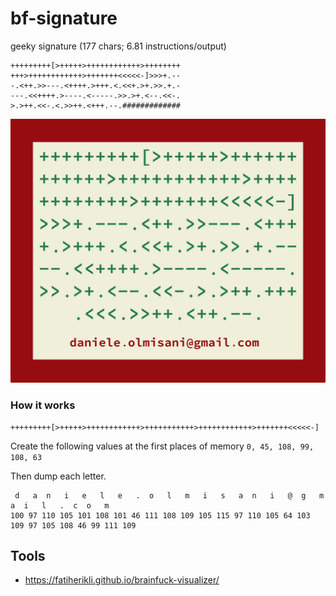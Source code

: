 # bf-signature
geeky signature (177 chars; 6.81 instructions/output)

```
+++++++++[>+++++>++++++++++++>++++++++
+++>++++++++++++>+++++++<<<<<-]>>>+.--
-.<++.>>---.<++++.>+++.<.<<+.>+.>>.+.-
---.<<++++.>----.<-----.>>.>+.<--.<<-.
>.>++.<<-.<.>>++.<+++.--.#############
```


![signature](bf-signature.png) 

### How it works

```
+++++++++[>+++++>++++++++++++>+++++++++++>++++++++++++>+++++++<<<<<-]
```
 
Create the following values at the first places of memory ```0, 45, 108, 99, 108, 63```

Then dump each letter.

```
 d   a  n   i   e   l   e   .  o   l   m   i   s   a  n   i   @  g   m   a  i   l   .  c  o   m 
100 97 110 105 101 108 101 46 111 108 109 105 115 97 110 105 64 103 109 97 105 108 46 99 111 109 
```

## Tools

* https://fatiherikli.github.io/brainfuck-visualizer/

